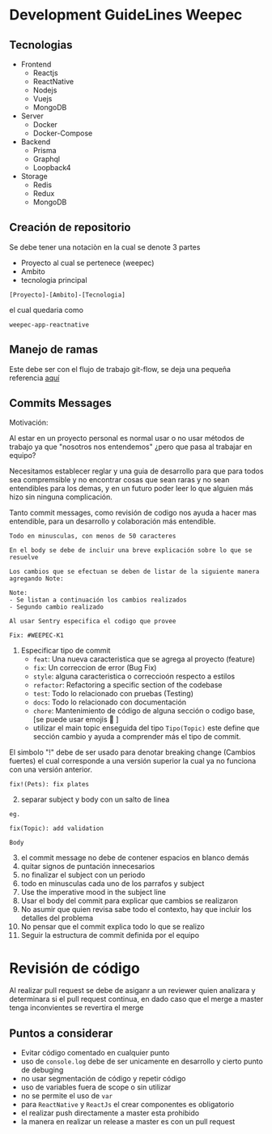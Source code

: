 # Development GuideLines Weepec

## Tecnologias
* Frontend
    * Reactjs
    * ReactNative
    * Nodejs
    * Vuejs
    * MongoDB
* Server
    * Docker
    * Docker-Compose
* Backend
    * Prisma
    * Graphql
    * Loopback4
* Storage
    * Redis
    * Redux
    * MongoDB

## Creación de repositorio 
Se debe tener una notaciòn en la cual se denote 3 partes
* Proyecto al cual se pertenece (weepec)
* Ambito
* tecnologia principal

```
[Proyecto]-[Ambito]-[Tecnologia]
```

el cual quedaria como 

```
weepec-app-reactnative
```
## Manejo de ramas

Este debe ser con el flujo de trabajo git-flow, se deja una pequeña referencia [aquí](https://www.atlassian.com/es/git/tutorials/comparing-workflows/gitflow-workflow)

## Commits Messages

Motivación:

Al estar en un proyecto personal es normal usar o no usar métodos de trabajo ya que "nosotros nos entendemos" ¿pero que pasa al trabajar en equipo?

Necesitamos establecer reglar y una guia de desarrollo para que para todos sea compremsible y no encontrar cosas que sean raras y no sean entendibles para los demas, y en un futuro poder leer lo que alguien más hizo sin ninguna complicación.

Tanto commit messages, como revisión de codigo nos ayuda a hacer mas entendible, para un desarrollo y colaboración más entendible.

```text
Todo en minusculas, con menos de 50 caracteres

En el body se debe de incluir una breve explicación sobre lo que se resuelve

Los cambios que se efectuan se deben de listar de la siguiente manera agregando Note:

Note:
- Se listan a continuación los cambios realizados
- Segundo cambio realizado

Al usar Sentry especifica el codigo que provee

Fix: #WEEPEC-K1
```

1. Especificar tipo de commit
    * `feat`: Una nueva caracteristica que se agrega al proyecto (feature)
    * `fix`: Un correccion de error (Bug Fix)
    * `style`: alguna caracteristica o correccioón respecto a estilos
    * `refactor`: Refactoring a specific section of the codebase
    * `test`: Todo lo relacionado con pruebas (Testing)
    * `docs`: Todo lo relacionado con documentación
    * `chore`: Mantenimiento de código de alguna sección o codigo base, [se puede usar emojis 😬 ]
    * utilizar el main topic enseguida del tipo `Tipo(Topic)` este define que sección cambio y ayuda a comprender más el tipo de commit.


El simbolo "!" debe de ser usado para denotar breaking change (Cambios fuertes) el cual corresponde a una versión superior la cual ya no funciona con una versión anterior.
```
fix!(Pets): fix plates
```

2. separar subject y body con un salto de linea
```
eg.

fix(Topic): add validation

Body
```
3. el commit message no debe de contener espacios en blanco demás
4. quitar signos de puntación innecesarios
5. no finalizar el subject con un periodo
6. todo en minusculas cada uno de los parrafos y subject
7. Use the imperative mood in the subject line
8. Usar el body del commit para explicar que cambios se realizaron
9. No asumir que quien revisa sabe todo el contexto, hay que incluir los detalles del problema
10. No pensar que el commit explica todo lo que se realizo
11. Seguir la estructura de commit definida por el equipo

# Revisión de código 
Al realizar pull request se debe de asiganr a un reviewer quien analizara y determinara si el pull request continua, en dado caso que el merge a master tenga inconvientes se revertira el merge
## Puntos a considerar
* Evitar código comentado en cualquier punto
* uso de `console.log` debe de ser unicamente en desarrollo y cierto punto de debuging
* no usar segmentación de código y repetir código
* uso de variables fuera de scope o sin utilizar
* no se permite el uso de `var`
* para `ReactNative` y `ReactJs` el crear componentes es obligatorio
* el realizar push directamente a master esta prohibido
* la manera en realizar un release a master es con un pull request